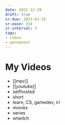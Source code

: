 ```yaml
---
date: 2022-12-29
draft: true
sr-due: 2023-03-16
sr-ease: 254
sr-interval: 3
tags:
- inbox
- permanent
---
```


# My Videos

- [[mpv]]
- [[youtube]]
- selfhosted
- short
- learn, CS, gamedev, irl
- movies
- series
- wtwitch